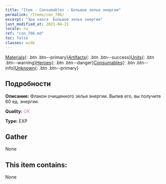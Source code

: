 ```yaml
---
title: "Item - Consumables - Большое зелье энергии"
permalink: /Items/con_706/
excerpt: "Эра хаоса  Большое зелье энергии"
last_modified_at: 2021-04-21
locale: ru
ref: "con_706.md"
toc: false
classes: wide
---
```

 [Materials](/ru/Items/){: .btn .btn--primary}[Artifacts](/ru/Items/Artifacts/){: .btn .btn--success}[Units](/ru/Items/Units/){: .btn .btn--warning}[Heroes](/ru/Items/Heroes/){: .btn .btn--danger}[Consumables](/ru/Items/Consumables/){: .btn .btn--info}[Unknown](/ru/Items/Unknown/){: .btn .btn--primary}

## Подробности
 **Описание:** Флакон очищенного зелья энергии. Выпив его, вы получите 60 ед. энергии.

 **Quality:** <span style="color: #DA70D6">OK</span>

 **Type:** EXP

## Gather

  None

## This item contains:

  None

